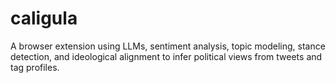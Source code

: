 # caligula
A browser extension using LLMs, sentiment analysis, topic modeling, stance detection, and ideological alignment to infer political views from tweets and tag profiles.
